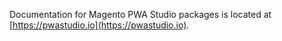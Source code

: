 Documentation for Magento PWA Studio packages is located at [https://pwastudio.io](https://pwastudio.io).

